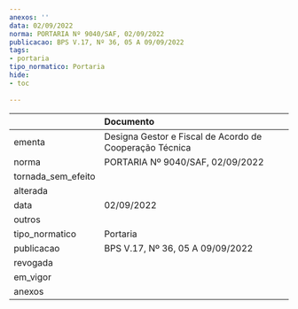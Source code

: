 ```yaml
---
anexos: ''
data: 02/09/2022
norma: PORTARIA Nº 9040/SAF, 02/09/2022
publicacao: BPS V.17, Nº 36, 05 A 09/09/2022
tags:
- portaria
tipo_normatico: Portaria
hide: 
- toc 
 
---
```


|                    | Documento                                               |
|:-------------------|:--------------------------------------------------------|
| ementa             | Designa Gestor e Fiscal de Acordo de Cooperação Técnica |
| norma              | PORTARIA Nº 9040/SAF, 02/09/2022                        |
| tornada_sem_efeito |                                                         |
| alterada           |                                                         |
| data               | 02/09/2022                                              |
| outros             |                                                         |
| tipo_normatico     | Portaria                                                |
| publicacao         | BPS V.17, Nº 36, 05 A 09/09/2022                        |
| revogada           |                                                         |
| em_vigor           |                                                         |
| anexos             |                                                         |
